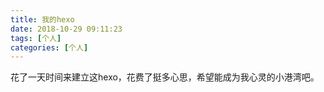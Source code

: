 ```yaml
---
title: 我的hexo
date: 2018-10-29 09:11:23
tags: [个人]
categories: [个人]
---
```


花了一天时间来建立这hexo，花费了挺多心思，希望能成为我心灵的小港湾吧。